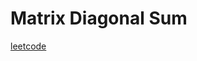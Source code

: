 Matrix Diagonal Sum
===================
[leetcode](https://leetcode.com/problems/matrix-diagonal-sum)
